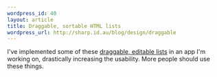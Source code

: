 ```yaml
--- 
wordpress_id: 40
layout: article
title: Draggable, sortable HTML lists
wordpress_url: http://sharp.id.au/blog/design/draggable
---
```

I&apos;ve implemented some of these <a href="http://tool-man.org/examples/">draggable, editable lists</a> in an app I&apos;m working on, drastically increasing the usability. More people should use these things.
